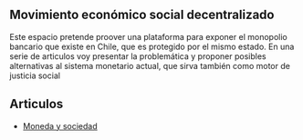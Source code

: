 ## Movimiento económico social decentralizado

Este espacio pretende proover una plataforma para exponer el monopolio bancario que existe
en Chile, que es protegido por el mismo estado. En una serie de articulos voy presentar la 
problemática y proponer posibles alternativas al sistema monetario actual, que sirva también como
motor de justicia social

## Articulos 

- [Moneda y sociedad](https://github.com/movecosocdec/mesd/blob/master/blog1.md)
```
